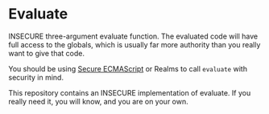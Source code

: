 # Evaluate

INSECURE three-argument evaluate function.  The evaluated code will have full
access to the globals, which is usually far more authority than you really want
to give that code.

You should be using [Secure ECMAScript](https://github.com/Agoric/SES) or Realms
to call `evaluate` with security in mind.

This repository contains an INSECURE implementation of evaluate.  If you really
need it, you will know, and you are on your own.
